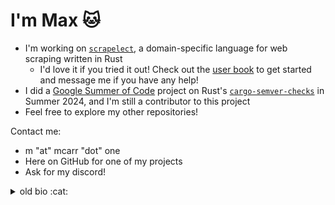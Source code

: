 # I'm Max 🐱

- I'm working on [`scrapelect`](https://github.com/suaviloquence/scrapelect), a domain-specific language for web scraping written in Rust
  - I'd love it if you tried it out! Check out the [user book](https://suaviloquence.github.io/scrapelect/) to get started and message me if you have any help!
- I did a [Google Summer of Code](https://blog.mcarr.one/tags/gsoc24/) project on Rust's [`cargo-semver-checks`](https://github.com/obi1kenobi/cargo-semver-checks) in Summer 2024, and I'm still a contributor to this project
- Feel free to explore my other repositories!

Contact me:

- m "at" mcarr "dot" one
- Here on GitHub for one of my projects
- Ask for my discord!

<details>
  <summary>old bio :cat:</summary>

  ```c
  assert(strcmp("-0.5" + 1, "0.5") == 0)
  ```

</details>
